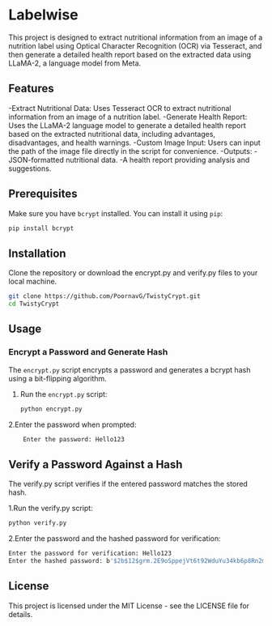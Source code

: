 # Labelwise

This project is designed to extract nutritional information from an image of a nutrition label using Optical Character Recognition (OCR) via Tesseract, and then generate a detailed health report based on the extracted data using LLaMA-2, a language model from Meta.
## Features

-Extract Nutritional Data: Uses Tesseract OCR to extract nutritional information from an image of a nutrition label.
-Generate Health Report: Uses the LLaMA-2 language model to generate a detailed health report based on the extracted nutritional data, including advantages, disadvantages, and health warnings.
-Custom Image Input: Users can input the path of the image file directly in the script for convenience.
-Outputs:
-JSON-formatted nutritional data.
-A health report providing analysis and suggestions.

## Prerequisites

Make sure you have `bcrypt` installed. You can install it using `pip`:

```bash
pip install bcrypt
```
## Installation

Clone the repository or download the encrypt.py and verify.py files to your local machine.
```bash
git clone https://github.com/PoornavG/TwistyCrypt.git
cd TwistyCrypt
```

## Usage

### Encrypt a Password and Generate Hash

The `encrypt.py` script encrypts a password and generates a bcrypt hash using a bit-flipping algorithm.

1. Run the `encrypt.py` script:

   ```bash
   python encrypt.py
   ```
2.Enter the password when prompted:

  ```bash
      Enter the password: Hello123
  ```

## Verify a Password Against a Hash

The verify.py script verifies if the entered password matches the stored hash.

1.Run the verify.py script:

```bash
python verify.py
```

2.Enter the password and the hashed password for verification:

```bash
Enter the password for verification: Hello123
Enter the hashed password: b'$2b$12$grm.2E9oSppejVt6t92WduYu34kb6p8Rn2meTUzRbCMnouLcCAgOS'
```
## License
This project is licensed under the MIT License - see the LICENSE file for details.

